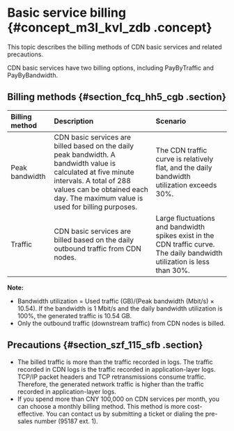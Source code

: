 # Basic service billing {#concept_m3l_kvl_zdb .concept}

This topic describes the billing methods of CDN basic services and related precautions.

CDN basic services have two billing options, including PayByTraffic and PayByBandwidth.

## Billing methods {#section_fcq_hh5_cgb .section}

|Billing method|Description|Scenario|
|:-------------|:----------|:-------|
|Peak bandwidth|CDN basic services are billed based on the daily peak bandwidth. A bandwidth value is calculated at five minute intervals. A total of 288 values can be obtained each day. The maximum value is used for billing purposes.|The CDN traffic curve is relatively flat, and the daily bandwidth utilization exceeds 30%.|
|Traffic|CDN basic services are billed based on the daily outbound traffic from CDN nodes.|Large fluctuations and bandwidth spikes exist in the CDN traffic curve. The daily bandwidth utilization is less than 30%.|

**Note:** 

-   Bandwidth utilization = Used traffic \(GB\)/\(Peak bandwidth \(Mbit/s\) × 10.54\). If the bandwidth is 1 Mbit/s and the daily bandwidth utilization is 100%, the generated traffic is 10.54 GB.
-   Only the outbound traffic \(downstream traffic\) from CDN nodes is billed.

## Precautions {#section_szf_115_sfb .section}

-   The billed traffic is more than the traffic recorded in logs. The traffic recorded in CDN logs is the traffic recorded in application-layer logs. TCP/IP packet headers and TCP retransmissions consume traffic. Therefore, the generated network traffic is higher than the traffic recorded in application-layer logs.
-   If you spend more than CNY 100,000 on CDN services per month, you can choose a monthly billing method. This method is more cost-effective. You can contact us by submitting a ticket or dialing the pre-sales number \(95187 ext. 1\).

